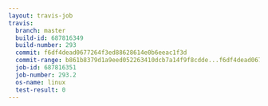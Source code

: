 ```yaml
---
layout: travis-job
travis:
  branch: master
  build-id: 687816349
  build-number: 293
  commit: f6df4dead0677264f3ed88628614e0b6eeac1f3d
  commit-range: b861b8379d1a9eed052263410dcb7a14f9f8cdde...f6df4dead0677264f3ed88628614e0b6eeac1f3d
  job-id: 687816351
  job-number: 293.2
  os-name: linux
  test-result: 0
---
```

